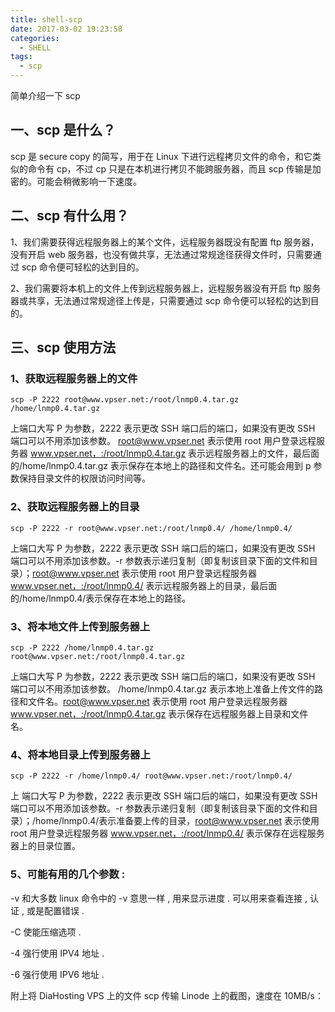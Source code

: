 ```yaml
---
title: shell-scp
date: 2017-03-02 19:23:58
categories:
  - SHELL
tags:
  - scp
---
```


简单介绍一下 scp

<!--more-->

## 一、scp 是什么？

scp 是 secure copy 的简写，用于在 Linux 下进行远程拷贝文件的命令，和它类似的命令有 cp，不过 cp 只是在本机进行拷贝不能跨服务器，而且 scp 传输是加密的。可能会稍微影响一下速度。

## 二、scp 有什么用？

1、我们需要获得远程服务器上的某个文件，远程服务器既没有配置 ftp 服务器，没有开启 web 服务器，也没有做共享，无法通过常规途径获得文件时，只需要通过 scp 命令便可轻松的达到目的。

2、我们需要将本机上的文件上传到远程服务器上，远程服务器没有开启 ftp 服务器或共享，无法通过常规途径上传是，只需要通过 scp 命令便可以轻松的达到目的。

## 三、scp 使用方法

### 1、获取远程服务器上的文件

```
scp -P 2222 root@www.vpser.net:/root/lnmp0.4.tar.gz /home/lnmp0.4.tar.gz
```

上端口大写 P 为参数，2222 表示更改 SSH 端口后的端口，如果没有更改 SSH 端口可以不用添加该参数。 root@www.vpser.net 表示使用 root 用户登录远程服务器 www.vpser.net，:/root/lnmp0.4.tar.gz 表示远程服务器上的文件，最后面的/home/lnmp0.4.tar.gz 表示保存在本地上的路径和文件名。还可能会用到 p 参数保持目录文件的权限访问时间等。

### 2、获取远程服务器上的目录

```
scp -P 2222 -r root@www.vpser.net:/root/lnmp0.4/ /home/lnmp0.4/
```

上端口大写 P 为参数，2222 表示更改 SSH 端口后的端口，如果没有更改 SSH 端口可以不用添加该参数。-r 参数表示递归复制（即复制该目录下面的文件和目录）；root@www.vpser.net 表示使用 root 用户登录远程服务器 www.vpser.net，:/root/lnmp0.4/ 表示远程服务器上的目录，最后面的/home/lnmp0.4/表示保存在本地上的路径。

### 3、将本地文件上传到服务器上

```
scp -P 2222 /home/lnmp0.4.tar.gz root@www.vpser.net:/root/lnmp0.4.tar.gz
```

上端口大写 P 为参数，2222 表示更改 SSH 端口后的端口，如果没有更改 SSH 端口可以不用添加该参数。 /home/lnmp0.4.tar.gz 表示本地上准备上传文件的路径和文件名。root@www.vpser.net 表示使用 root 用户登录远程服务器 www.vpser.net，:/root/lnmp0.4.tar.gz 表示保存在远程服务器上目录和文件名。

### 4、将本地目录上传到服务器上

```
scp -P 2222 -r /home/lnmp0.4/ root@www.vpser.net:/root/lnmp0.4/
```

上 端口大写 P 为参数，2222 表示更改 SSH 端口后的端口，如果没有更改 SSH 端口可以不用添加该参数。-r 参数表示递归复制（即复制该目录下面的文件和目录）；/home/lnmp0.4/表示准备要上传的目录，root@www.vpser.net 表示使用 root 用户登录远程服务器 www.vpser.net，:/root/lnmp0.4/ 表示保存在远程服务器上的目录位置。

### 5、可能有用的几个参数 :

-v 和大多数 linux 命令中的 -v 意思一样 , 用来显示进度 . 可以用来查看连接 , 认证 , 或是配置错误 .

-C 使能压缩选项 .

-4 强行使用 IPV4 地址 .

-6 强行使用 IPV6 地址 .

附上将 DiaHosting VPS 上的文件 scp 传输 Linode 上的截图，速度在 10MB/s：
